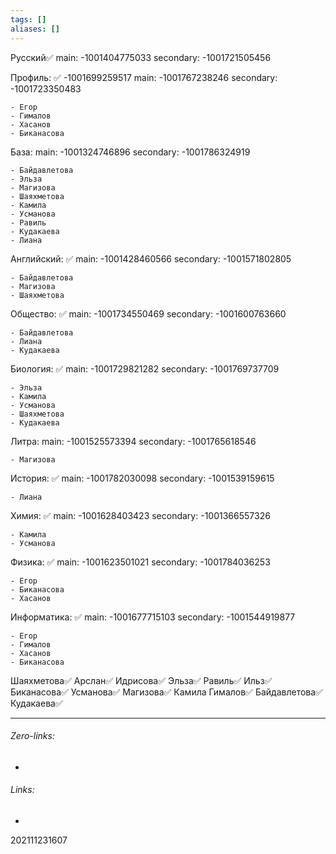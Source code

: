 ```yaml
---
tags: []
aliases: []
---
```


Русский✅
main: -1001404775033
secondary: -1001721505456


Профиль: ✅
-1001699259517
main: -1001767238246
secondary: -1001723350483

	- Егор
	- Гималов
	- Хасанов
	- Биканасова
	
База: 
main: -1001324746896
secondary: -1001786324919

	- Байдавлетова
	- Эльза
	- Магизова
	- Шаяхметова
	- Камила
	- Усманова
	- Равиль
	- Кудакаева
	- Лиана

Английский: ✅
main: -1001428460566
secondary: -1001571802805

	- Байдавлетова
	- Магизова
	- Шаяхметова
	
Общество: ✅
main: -1001734550469
secondary: -1001600763660

	- Байдавлетова
	- Лиана
	- Кудакаева
	
Биология: ✅
main: -1001729821282
secondary: -1001769737709

	- Эльза
	- Камила
	- Усманова
	- Шаяхметова
	- Кудакаева

Литра: 
main: -1001525573394
secondary:  -1001765618546

	- Магизова
	
История:  ✅
main: -1001782030098
secondary:  -1001539159615

	- Лиана
	
Химия: ✅
main: -1001628403423
secondary: -1001366557326

	- Камила
	- Усманова
	
Физика:  ✅
main: -1001623501021
secondary: -1001784036253

	- Егор
	- Биканасова
	- Хасанов
	
Информатика: ✅
main: -1001677715103
secondary: -1001544919877

	- Егор
	- Гималов
	- Хасанов
	- Биканасова


Шаяхметова✅
Арслан✅
Идрисова✅
Эльза✅
Равиль✅
Ильз✅
Биканасова✅
Усманова✅
Магизова✅
Камила
Гималов✅
Байдавлетова✅
Кудакаева✅
___
###### Zero-links:
-
###### Links:
-

202111231607